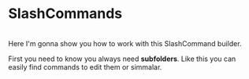 <h1>SlashCommands</h1>
<br/>
Here I'm gonna show you how to work with this SlashCommand builder.

First you need to know you always need <strong>subfolders</strong>. Like this you can easily find commands to edit them or simmalar. 

